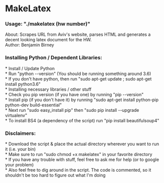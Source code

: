 <h1>MakeLatex</h1>
<h3>Usage: "./makelatex (hw number)"</h3>
About: Scrapes URL from Aviv's website, parses HTML and generates a decent looking latex document for the HW.<br>
Author: Benjamin Birney

<h3>Installing Python / Dependent Libraries:</h3>
* Install / Update Python<br>
  * Run "python --version" (You should be running something around 3.6)<br>
  * If you don't have python, then run "sudo apt-get update ; sudo apt-get install python3.6"<br>
* Installing necessary libraries / other stuff<br>
  * Check you pip version (if you have one) by running "pip --version"<br>
  * Install pip (if you don't have it) by running "sudo apt-get install python-pip python-dev 
    build-essential"<br>
  * Next run "sudo easy_install pip" then "sudo pip install --upgrade virtualenv"<br>
  * To install BS4 (a dependency of the script) run "pip install beautifulsoup4"
<h3>Disclaimers:</h3>
* Download the script & place the actual directory wherever you want to run it (i.e. your bin)<br>
* Make sure to run "sudo chmod +x makelatex" in your favorite directory<br>
* If you have any trouble with stuff, feel free to ask me for help (or to google your problem)<br>
* Also feel free to dig around in the script. The code is commented, so it shouldn't be too 
  hard to figure out what I'm doing<br>
